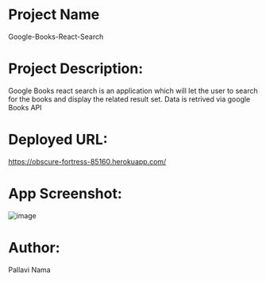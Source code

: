 # Project Name

Google-Books-React-Search

# Project Description:

Google Books react search is an application which will let the user to search for the books and display the related result set. Data is retrived via google Books API

# Deployed URL:

https://obscure-fortress-85160.herokuapp.com/

# App Screenshot:

![image](https://user-images.githubusercontent.com/61402034/81531752-49db2280-9331-11ea-989a-bc699c743643.png)


# Author:

Pallavi Nama
